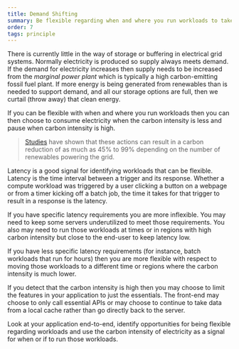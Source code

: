 ```yaml
---
title: Demand Shifting
summary: Be flexible regarding when and where you run workloads to take advantage of low carbon intensity electricity
order: 7
tags: principle
---
```


There is currently little in the way of storage or buffering in electrical grid systems. Normally electricity is produced so supply always meets demand. If the demand for electricity increases then supply needs to be increased from the *marginal power plant* which is typically a high carbon-emitting fossil fuel plant. If more energy is being generated from renewables than is needed to support demand, and all our storage options are full, then we curtail (throw away) that clean energy. 

If you can be flexible with when and where you run workloads then you can then choose to consume electricity when the carbon intensity is less and pause when carbon intensity is high. 

> [Studies](https://ieeexplore.ieee.org/document/6128960) have shown that these actions can result in a carbon reduction of as much as 45% to 99% depending on the number of renewables powering the grid.

Latency is a good signal for identifying workloads that can be flexible. Latency is the time interval between a trigger and its response. Whether a compute workload was triggered by a user clicking a button on a webpage or from a timer kicking off a batch job, the time it takes for that trigger to result in a response is the latency.

If you have specific latency requirements you are more inflexible. You may need to keep some servers underutilized to meet those requirements. You also may need to run those workloads at times or in regions with high carbon intensity but close to the end-user to keep latency low.

If you have less specific latency requirements (for instance, batch workloads that run for hours) then you are more flexible with respect to moving those workloads to a different time or regions where the carbon intensity is much lower.

If you detect that the carbon intensity is high then you may choose to limit the features in your application to just the essentials. The front-end may choose to only call essential APIs or may choose to continue to take data from a local cache rather than go directly back to the server.

Look at your application end-to-end, identify opportunities for being flexible regarding workloads and use the carbon intensity of electricity as a signal for when or if to run those workloads.